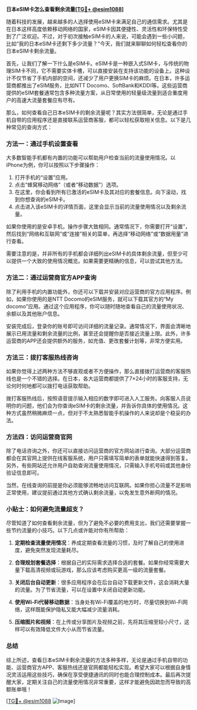 **日本eSIM卡怎么查看剩余流量[[TG💪+ @esim1088](https://t.me/s/esim1088)]**

随着科技的发展，越来越多的人选择使用eSIM卡来满足自己的通信需求。尤其是在日本这样高度依赖移动网络的国家，eSIM卡因其便捷性、灵活性和环保特性受到了广泛欢迎。不过，对于初次接触eSIM卡的人来说，可能会遇到一些小问题，比如“我的日本eSIM卡还剩下多少流量？”今天，我们就来聊聊如何轻松查看你的日本eSIM卡剩余流量。

首先，让我们了解一下什么是eSIM卡。eSIM卡是一种嵌入式SIM卡，与传统的物理SIM卡不同，它不需要实体卡槽，可以直接安装在支持该功能的设备上。这种设计不仅节省了手机内部的空间，还减少了用户更换SIM卡的麻烦。在日本，许多运营商都推出了eSIM服务，比如NTT Docomo、SoftBank和KDDI等。这些运营商提供的eSIM套餐通常包含多种流量方案，从日常使用的轻量级流量到适合重度用户的高速大流量套餐应有尽有。

那么，如何查看自己日本eSIM卡的剩余流量呢？其实方法很简单，无论是通过手机自带的应用程序还是直接联系运营商客服，都可以轻松获取相关信息。以下是几种常见的查询方式：

### 方法一：通过手机设置查看

大多数智能手机都有内置的功能可以帮助用户检查当前的流量使用情况。以iPhone为例，你可以按照以下步骤操作：

1. 打开手机的“设置”应用。
2. 点击“蜂窝移动网络”（或者“移动数据”）选项。
3. 在这里，你会看到所有已激活的eSIM卡及其对应的套餐信息。向下滚动，找到你想查询的eSIM卡。
4. 点击进入该eSIM卡的详情页面，这里会显示当前的流量使用情况以及剩余流量。

如果你使用的是安卓手机，操作步骤大致相同。通常情况下，你需要打开“设置”，然后找到“网络和互联网”或“连接”相关的菜单，再选择“移动网络”或“数据用量”进行查看。

需要注意的是，并非所有的手机都会详细列出eSIM卡的具体剩余流量，但至少可以提供一个大致的使用情况概览。如果需要更精确的信息，可以尝试其他方法。

### 方法二：通过运营商官方APP查询

除了利用手机的内置功能外，你还可以下载并安装对应运营商的官方应用程序。例如，如果你使用的是NTT Docomo的eSIM服务，就可以下载其官方的“My docomo”应用。通过这个应用程序，你可以随时随地查看自己的流量使用状况、余额以及其他账户信息。

安装完成后，登录你的账号即可访问详细的流量记录。通常情况下，界面会清晰地展示已用流量和剩余流量的比例，甚至还会提醒你是否接近流量上限。此外，许多运营商的APP还会提供额外的服务，如充值、更改套餐计划等，非常方便实用。

### 方法三：拨打客服热线咨询

如果你觉得上述两种方法不够直观或者不方便操作，那么直接拨打运营商的客服热线也是一个不错的选择。在日本，各大运营商都提供了7×24小时的客服支持，无论何时何地都可以拨打电话获取帮助。

拨打客服热线后，按照语音提示输入相应的数字即可进入人工服务。向客服人员说明你的问题，他们会为你查询eSIM卡的剩余流量，并告诉你具体的使用情况。这种方式虽然稍微麻烦一点，但对于不太熟悉智能手机操作的人来说却是个稳妥的办法。

### 方法四：访问运营商官网

除了电话咨询之外，你还可以直接访问运营商的官方网站进行查询。大部分运营商都会在其官网上提供在线客服系统，用户只需填写简单的表单就能快速得到答复。另外，有些网站还允许用户自助查询流量使用情况，只需输入手机号码或其他身份验证信息即可。

当然，在线查询的前提是你必须能够流畅地访问互联网。如果你担心流量不足影响正常使用，建议提前通过其他方式确认剩余流量，以免发生意外断网的情况。

### 小贴士：如何避免流量超支？

尽管知道了如何查看剩余流量，但为了避免不必要的费用支出，我们还需要掌握一些节约流量的小技巧。以下几点或许能对你有所帮助：

1. **定期检查流量使用情况**：养成定期查看流量的习惯，及时了解自己的使用进度，避免突然发现流量耗尽。
   
2. **合理规划套餐选择**：根据自己的实际需求选择合适的套餐。如果你经常需要大量下载高清视频或玩游戏，那么应该考虑购买更高一级的流量套餐。

3. **关闭后台自动更新**：很多应用程序会在后台自动下载更新文件，这会消耗大量的流量。为了节省流量，可以在设置中关闭自动更新功能。

4. **使用Wi-Fi代替移动数据**：当身处有Wi-Fi覆盖的地方时，尽量切换到Wi-Fi网络，这样既能保护隐私又能大幅减少流量消耗。

5. **压缩图片和视频**：在上传或分享图片及视频之前，先将其压缩至较小尺寸，这样可以有效降低文件大小从而节省流量。

### 总结

综上所述，查看日本eSIM卡剩余流量的方法多种多样，无论是通过手机自带的功能、运营商官方APP、客服热线还是官网都能轻松实现。希望大家可以根据自身情况灵活运用这些技巧，确保在享受便捷通讯的同时也能合理控制成本。最后再次提醒大家，定期关注自己的流量使用情况非常重要，这样才能避免因疏忽而导致的高额账单哦！

[[TG💪+ @esim1088](https://t.me/s/esim1088) ![Image](https://i.postimg.cc/4NQfJmqS/Snipaste-2025-05-13-00-14-12.png)]